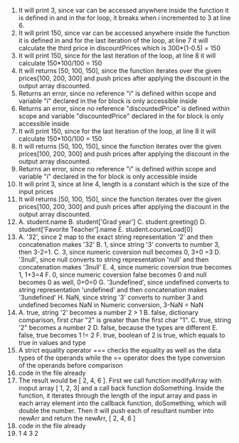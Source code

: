 1. It will print 3, since var can be accessed anywhere inside the function it is defined in and in the for loop, it breaks when i incremented to 3 at line 6.
2. It will print 150, since  var can be accessed anywhere inside the function it is defined in and for the last iteration of the loop, at line 7 it will calculate the third price in discountPrices which is 300*(1-0.5) = 150
3. It will print 150, since for the last iteration of the loop, at line 8 it will calculate 150*100/100 = 150
4. It will returns [50, 100, 150], since the function iterates over the given prices[100, 200, 300] and push prices after applying the discount in the output array discounted.
5. Returns an error, since no reference "i" is defined within scope and variable "i" declared in the for block is only accessible inside
6. Returns an error, since no reference "discountedPrice" is defined within scope and variable "discountedPrice" declared in the for block is only accessible inside
7. It will print 150, since for the last iteration of the loop, at line 8 it will calculate 150*100/100 = 150
8. It will returns [50, 100, 150], since the function iterates over the given prices[100, 200, 300] and push prices after applying the discount in the output array discounted.
9. Returns an error, since no reference "i" is defined within scope and variable "i" declared in the for block is only accessible inside
10. It will print 3, since at line 4, length is a constant which is the size of the input prices
11. It will returns [50, 100, 150], since the function iterates over the given prices[100, 200, 300] and push prices after applying the discount in the output array discounted.
12. A. student.name
    B. student['Grad year']
    C. student.greeting()
    D. student['Favorite Teacher'].name
    E. student.courseLoad[0]
13. A. '32', since 2 map to the exact string representation '2' and then concatenation makes '32'
    B. 1, since string '3' converts to number 3, then 3-2=1.
    C. 3, since numeric coversion null becomes 0, 3+0 =3
    D. '3null', since null converts to string representation 'null' and then concatenation makes '3null'
    E. 4, since numeric coversion true becomes 1, 1+3=4
    F. 0, since numeric coversion false becomes 0 and null becomes 0 as well, 0+0=0
    G. '3undefined', since undefined converts to string representation 'undefined' and then concatenation makes '3undefined'
    H. NaN, since string '3' converts to number 3 and undefined becomes NaN in Numeric conversion, 3-NaN = NaN
14. A. true, string '2' becomes a number 2 > 1
    B. false, dictionary comparison, first char "2" is greater than the first char "1".
    C. true, string '2" becomes a number 2
    D. false, because the types are different
    E. false, true becomes 1 != 2
    F. true, boolean of 2 is true, which equals to true in values and type
15. A strict equality operator === checks the equality as well as the data types of the operands while the == operator does the type conversion of the operands before comparison
16. code in the file already
17. The result would be [ 2, 4, 6 ]. First we call function modifyArray with inoput array [ 1, 2, 3] and a call back function doSomething. Inside the function, it iterates through the length of the input array and pass in each array element into the callback function, doSomething, which will double the number. Then it will push each of resultant number into newArr and return the newArr, [ 2, 4, 6 ]
18. code in the file already
19. 1 4 3 2